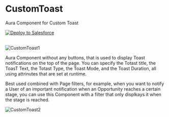 # CustomToast
Aura Component for Custom Toast

<a href="https://githubsfdeploy.herokuapp.com?owner=welhorr&repo=CustomToast&ref=master">
  <img alt="Deploy to Salesforce"
       src="https://raw.githubusercontent.com/afawcett/githubsfdeploy/master/deploy.png">
</a>
<br/>
<br/>

![CustomToast1](https://user-images.githubusercontent.com/26574291/58906788-b76edf80-86da-11e9-9ab2-8bf20ef1c81f.png)

Aura Component without any buttons, that is used to display Toast notifications on the top of the page. You can specify the Totast title, the ToasT Text, the Totast Type, the Toast Mode, and the Toast Duration, all using attrinutes that are set at runtime. 

Best used combined with Page filters, for example, when you want to notify a User of an important notification when an Opportunity reaches a certain stage, you can use this Component with a filter that only displkays it when the stage is reached. 

![CustomToast2](https://user-images.githubusercontent.com/26574291/58907154-817e2b00-86db-11e9-958d-6b59465a2261.png)
